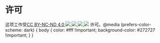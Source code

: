 # 许可

这项工作受[CC BY-NC-ND 4.0 ![](https://mirrors.creativecommons.org/presskit/icons/cc.svg?ref=chooser-v1) ![](https://mirrors.creativecommons.org/presskit/icons/by.svg?ref=chooser-v1) ![](https://mirrors.creativecommons.org/presskit/icons/nc.svg?ref=chooser-v1) ![](https://mirrors.creativecommons.org/presskit/icons/nd.svg?ref=chooser-v1)](http://creativecommons.org/licenses/by-nc-nd/4.0/?ref=chooser-v1)     许可。@media (prefers-color-scheme: dark) { body { color: #fff !important; background-color: #272727 !important; } }